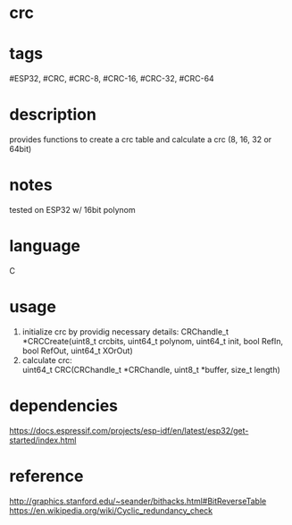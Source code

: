 # crc 
# tags 
#ESP32, #CRC, #CRC-8, #CRC-16, #CRC-32, #CRC-64

# description
provides functions to create a crc table and calculate a crc (8, 16, 32 or 64bit)
# notes
tested on ESP32 w/ 16bit polynom

# language
C

# usage
  1. initialize crc by providig necessary details: 
  CRChandle_t *CRCCreate(uint8_t crcbits, uint64_t polynom, uint64_t init, bool RefIn, bool RefOut, uint64_t XOrOut)
  2. calculate crc:  
  uint64_t CRC(CRChandle_t *CRChandle, uint8_t *buffer, size_t length)

# dependencies
  https://docs.espressif.com/projects/esp-idf/en/latest/esp32/get-started/index.html

# reference
  http://graphics.stanford.edu/~seander/bithacks.html#BitReverseTable
  https://en.wikipedia.org/wiki/Cyclic_redundancy_check
